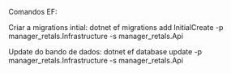 Comandos EF:

Criar a migrations intial:
dotnet ef migrations add InitialCreate -p manager_retals.Infrastructure  -s manager_retals.Api

Update do bando de dados:
dotnet ef database update -p manager_retals.Infrastructure -s manager_retals.Api
